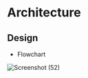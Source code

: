 # Architecture 

## Design
* Flowchart

![Screenshot (52)](https://user-images.githubusercontent.com/98865009/152684586-ccac1611-1b44-4c55-a446-449e51f87317.png)
